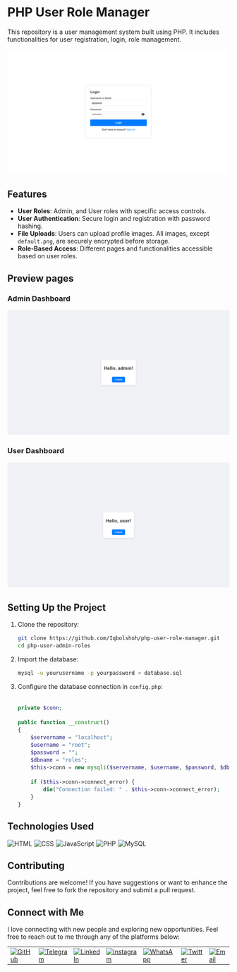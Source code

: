 # PHP User Role Manager

This repository is a user management system built using PHP. It includes functionalities for user registration, login, role management.

![Login](src/images/login.png)

## Features

- **User Roles**: Admin, and User roles with specific access controls.
- **User Authentication**: Secure login and registration with password hashing.
- **File Uploads**: Users can upload profile images. All images, except `default.png`, are securely encrypted before storage.
- **Role-Based Access**: Different pages and functionalities accessible based on user roles.

## Preview pages

### Admin Dashboard
![Admin](src/images/admin.png)

### User Dashboard
![User](src/images/user.png)

## Setting Up the Project

1. Clone the repository:
   ```bash
   git clone https://github.com/Iqbolshoh/php-user-role-manager.git
   cd php-user-admin-roles
   ```

2. Import the database:
   ```bash
   mysql -u yourusername -p yourpassword < database.sql
   ```

3. Configure the database connection in `config.php`:
   ```php
   
   private $conn;

   public function __construct()
   {
       $servername = "localhost";
       $username = "root";
       $password = "";
       $dbname = "roles";
       $this->conn = new mysqli($servername, $username, $password, $dbname);

       if ($this->conn->connect_error) {
           die("Connection failed: " . $this->conn->connect_error);
       }
   }
   ```

## Technologies Used

<div style="display: flex; flex-wrap: wrap; gap: 5px;">
    <img src="https://img.shields.io/badge/HTML-%23F06529.svg?style=for-the-badge&logo=html5&logoColor=white"
        alt="HTML">
    <img src="https://img.shields.io/badge/CSS-%231572B6.svg?style=for-the-badge&logo=css3&logoColor=white" alt="CSS">
    <img src="https://img.shields.io/badge/JavaScript-%23323330.svg?style=for-the-badge&logo=javascript&logoColor=%23F7DF1E"
        alt="JavaScript">
     <img src="https://img.shields.io/badge/PHP-%23777BB4.svg?style=for-the-badge&logo=php&logoColor=white" alt="PHP">
   <img src="https://img.shields.io/badge/MySQL-%234479A1.svg?style=for-the-badge&logo=mysql&logoColor=white"
        alt="MySQL">
</div>


## Contributing

Contributions are welcome! If you have suggestions or want to enhance the project, feel free to fork the repository and submit a pull request.


## Connect with Me

I love connecting with new people and exploring new opportunities. Feel free to reach out to me through any of the platforms below:

<table>
    <tr>
        <td>
            <a href="https://github.com/iqbolshoh">
                <img src="https://raw.githubusercontent.com/rahuldkjain/github-profile-readme-generator/master/src/images/icons/Social/github.svg"
                    height="48" width="48" alt="GitHub" />
            </a>
        </td>
        <td>
            <a href="https://t.me/iqbolshoh_777">
                <img src="https://github.com/gayanvoice/github-active-users-monitor/blob/master/public/images/icons/telegram.svg"
                    height="48" width="48" alt="Telegram" />
            </a>
        </td>
        <td>
            <a href="https://www.linkedin.com/in/iiqbolshoh/">
                <img src="https://github.com/gayanvoice/github-active-users-monitor/blob/master/public/images/icons/linkedin.svg"
                    height="48" width="48" alt="LinkedIn" />
            </a>
        </td>
        <td>
            <a href="https://instagram.com/iqbolshoh_777" target="blank"><img align="center"
                    src="https://raw.githubusercontent.com/rahuldkjain/github-profile-readme-generator/master/src/images/icons/Social/instagram.svg"
                    alt="instagram" height="48" width="48" /></a>
        </td>
        <td>
            <a href="https://wa.me/qr/22PVFQSMQQX4F1">
                <img src="https://github.com/gayanvoice/github-active-users-monitor/blob/master/public/images/icons/whatsapp.svg"
                    height="48" width="48" alt="WhatsApp" />
            </a>
        </td>
        <td>
            <a href="https://x.com/iqbolshoh_777">
                <img src="https://img.shields.io/badge/X-000000?style=for-the-badge&logo=x&logoColor=white" height="48"
                    width="48" alt="Twitter" />
            </a>
        </td>
        <td>
            <a href="mailto:iilhomjonov777@gmail.com">
                <img src="https://github.com/gayanvoice/github-active-users-monitor/blob/master/public/images/icons/gmail.svg"
                    height="48" width="48" alt="Email" />
            </a>
        </td>
    </tr>
</table>
